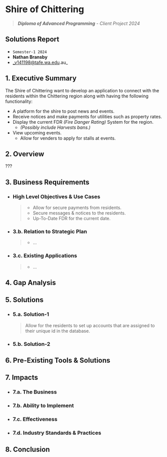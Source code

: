 # Shire of Chittering

> _**Diploma of Advanced Programming** - Client Project 2024_

## Solutions Report

- `Semester-1 2024`
- **Nathan Bransby**
- _v141198@tafe.wa.edu.au_

## 1. Executive Summary

The Shire of Chittering want to develop an application to connect with the residents within the Chittering region along with having the following functionality:

- A platform for the shire to post news and events.
- Receive notices and make payments for utilities such as property rates.
- Display the current FDR _(Fire Danger Rating)_ System for the region.
  - _(Possibly include Harvests bans.)_
- View upcoming events.
  - Allow for venders to apply for stalls at events.

## 2. Overview

???

## 3. Business Requirements

- ### High Level Objectives & Use Cases
  
  > - Allow for secure payments from residents.
  > - Secure messages & notices to the residents.
  > - Up-To-Date FDR for the current date.

- ### 3.b. Relation to Strategic Plan

  > - ...

- ### 3.c. Existing Applications

  > - ...

## 4. Gap Analysis

## 5. Solutions

- ### 5.a. Solution-1
  
  > Allow for the residents to set up accounts that are assigned to their unique id in the database.  

- ### 5.b. Solution-2

## 6. Pre-Existing Tools & Solutions

## 7. Impacts

- ### 7.a. The Business

- ### 7.b. Ability to Implement

- ### 7.c. Effectiveness

- ### 7.d. Industry Standards & Practices

## 8. Conclusion
